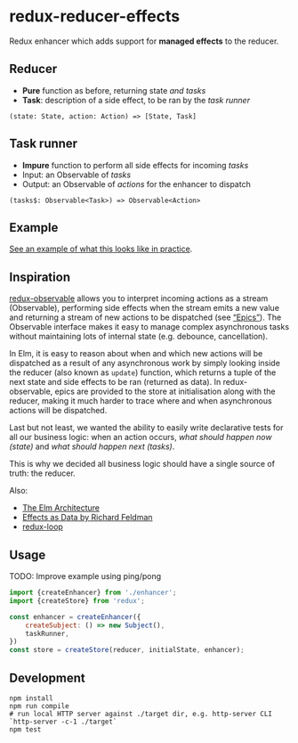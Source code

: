 # redux-reducer-effects

Redux enhancer which adds support for **managed effects** to the reducer.

## Reducer
* **Pure** function as before, returning state *and tasks*
* **Task**: description of a side effect, to be ran by the *task runner*

`(state: State, action: Action) => [State, Task]`

## Task runner
* **Impure** function to perform all side effects for incoming *tasks*
* Input: an Observable of *tasks*
* Output: an Observable of *actions* for the enhancer to dispatch

`(tasks$: Observable<Task>) => Observable<Action>`

## Example

[See an example of what this looks like in practice](./src/example.ts).

## Inspiration

[redux-observable](https://github.com/redux-observable/redux-observable) allows you to interpret incoming actions as a stream (Observable), performing side effects when the stream emits a new value and returning a stream of new actions to be dispatched (see [“Epics”](https://github.com/redux-observable/redux-observable/blob/master/docs/basics/Epics.md)). The Observable interface makes it easy to manage complex asynchronous tasks without maintaining lots of internal state (e.g. debounce, cancellation).

In Elm, it is easy to reason about when and which new actions will be dispatched as a result of any asynchronous work by simply looking inside the reducer (also known as `update`) function, which returns a tuple of the next state and side effects to be ran (returned as data). In redux-observable, epics are provided to the store at initialisation along with the reducer, making it much harder to trace where and when asynchronous actions will be dispatched.

Last but not least, we wanted the ability to easily write declarative tests for all our business logic: when an action occurs, *what should happen now (state)* and *what should happen next (tasks)*.

This is why we decided all business logic should have a single source of truth: the reducer.

Also:

* [The Elm Architecture](https://github.com/evancz/elm-architecture-tutorial)
* [Effects as Data by Richard Feldman](https://www.youtube.com/watch?v=6EdXaWfoslc)
* [redux-loop](https://github.com/redux-loop/redux-loop)

## Usage

TODO: Improve example using ping/pong

``` js
import {createEnhancer} from './enhancer';
import {createStore} from 'redux';

const enhancer = createEnhancer({
    createSubject: () => new Subject(),
    taskRunner,
})
const store = createStore(reducer, initialState, enhancer);
```

## Development

```
npm install
npm run compile
# run local HTTP server against ./target dir, e.g. http-server CLI `http-server -c-1 ./target`
npm test
```
